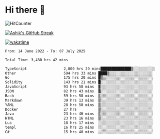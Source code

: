 # Hi there 👋

![HitCounter](https://hits.seeyoufarm.com/api/count/incr/badge.svg?url=https%3A%2F%2Fgithub.com%2Fashrhmn1212%2Fhit-counter)

<!-- ![Contribution Graph](https://github-readme-activity-graph.cyclic.app/graph?username=ashrhmn) -->


<!-- [![Top Langs](https://github-readme-stats.vercel.app/api/top-langs/?username=ashrhmn&layout=compact&theme=synthwave&langs_count=10&card_width=445)](https://github.com/anuraghazra/github-readme-stats) -->

[![Ashik's GitHub Streak](https://github-readme-streak-stats.herokuapp.com/?user=ashrhmn&theme=blood&fire=DD7F1C&background=151515&dates=9f9f9f&border=DD2727)](https://git.io/streak-stats)

<!-- ![Ashik's GitHub stats](https://github-readme-stats.vercel.app/api/?username=ashrhmn&show_icons=true&title_color=fff&icon_color=79ff97&text_color=9f9f9f&bg_color=151515) -->

[![wakatime](https://wakatime.com/badge/user/3df86613-ba63-4631-8e65-0ff18e7becad.svg)](https://wakatime.com/@3df86613-ba63-4631-8e65-0ff18e7becad)

<!--START_SECTION:waka-->

```txt
From: 14 June 2022 - To: 07 July 2025

Total Time: 3,480 hrs 42 mins

TypeScript                 2,000 hrs 20 mins██████████████▒░░░░░░░░░░   57.47 %
Other                      594 hrs 33 mins ████▒░░░░░░░░░░░░░░░░░░░░   17.08 %
Go                         175 hrs 20 mins █▒░░░░░░░░░░░░░░░░░░░░░░░   05.04 %
Solidity                   143 hrs 21 mins █░░░░░░░░░░░░░░░░░░░░░░░░   04.12 %
JavaScript                 93 hrs 58 mins  ▓░░░░░░░░░░░░░░░░░░░░░░░░   02.70 %
JSON                       82 hrs 43 mins  ▓░░░░░░░░░░░░░░░░░░░░░░░░   02.38 %
Bash                       59 hrs 58 mins  ▒░░░░░░░░░░░░░░░░░░░░░░░░   01.72 %
Markdown                   39 hrs 13 mins  ▒░░░░░░░░░░░░░░░░░░░░░░░░   01.13 %
YAML                       28 hrs 50 mins  ▒░░░░░░░░░░░░░░░░░░░░░░░░   00.83 %
Docker                     27 hrs          ▒░░░░░░░░░░░░░░░░░░░░░░░░   00.78 %
Java                       23 hrs 46 mins  ▒░░░░░░░░░░░░░░░░░░░░░░░░   00.68 %
HTML                       23 hrs 16 mins  ▒░░░░░░░░░░░░░░░░░░░░░░░░   00.67 %
Lua                        18 hrs 17 mins  ░░░░░░░░░░░░░░░░░░░░░░░░░   00.53 %
templ                      16 hrs 25 mins  ░░░░░░░░░░░░░░░░░░░░░░░░░   00.47 %
C#                         15 hrs 40 mins  ░░░░░░░░░░░░░░░░░░░░░░░░░   00.45 %
```

<!--END_SECTION:waka-->


<!--### Most Used Languages 
<img src="https://wakatime.com/share/@ashrhmn/24ecb986-5bf8-4607-af7f-0aab08908d8c.png" />

### Favourite Tools
<img src="https://wakatime.com/share/@ashrhmn/f4e08015-f3bc-460a-9228-95a3ba11c604.png" />-->

